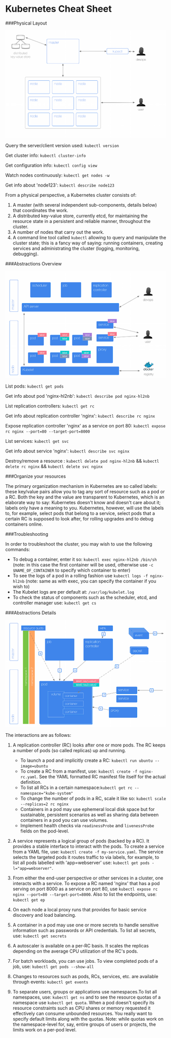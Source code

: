 # Kubernetes Cheat Sheet

###Physical Layout

![](k8s-cheatsheet-physical-layout.png)

Query the server/client version used:
`kubectl version`

Get cluster info:
`kubectl cluster-info`

Get configuration info:
`kubectl config view`

Watch nodes continuously:
`kubectl get nodes -w`

Get info about 'node123':
`kubectl describe node123`

From a physical perspective, a Kubernetes cluster consists of:

1. A master (with several independent sub-components, details below) that coordinates the work.
2. A distributed key-value store, currently etcd, for maintaining the resource state in a persistent and reliable manner, throughout the cluster.
3. A number of nodes that carry out the work.
4. A command line tool called `kubectl` allowing to query and manipulate the cluster state; this is a fancy way of saying: running containers, creating services and administrating the cluster (logging, monitoring, debugging).

###Abstractions Overview

![](k8s-cheatsheet-abstractions-overview.png)

List pods:
`kubectl get pods`

Get info about pod 'nginx-hl2nb':
`kubectl describe pod nginx-hl2nb`

List replication controllers:
`kubectl get rc`

Get info about replication controller 'nginx':
`kubectl describe rc nginx`

Expose replication controller 'nginx' as a service on port 80:
`kubectl expose rc nginx --port=80 --target-port=8000`

List services:
`kubectl get svc`

Get info about service 'nginx':
`kubectl describe svc nginx`

Destroy/remove a resource :
`kubectl delete pod nginx-hl2nb` &&
`kubectl delete rc nginx` &&
`kubectl delete svc nginx`

###Organize your resources

The primary organization mechanism in Kubernetes are so called labels: these key/value pairs allow you to tag any sort of resource such as a pod or a RC. Both the key and the value are transparent to Kubernetes, which is an elaborate way to say: Kubernetes doesn't know and doesn't care about it; labels only have a meaning to you. Kubernetes, however, will use the labels to, for example, select pods that belong to a service, select pods that a certain RC is supposed to look after, for rolling upgrades and to debug containers online.

###Troubleshooting

In order to troubleshoot the cluster, you may wish to use the following commands:

* To debug a container, enter it so: `kubectl exec nginx-hl2nb /bin/sh` (note: in this case the first container will be used, otherwise use `-c $NAME_OF_CONTAINER` to specify which container to enter)
* To see the logs of a pod in a rolling fashion use `kubectl logs -f nginx-hl2nb` (note: same as with exec, you can specify the container if you wish to)
* The Kubelet logs are per default at: `/var/log/kubelet.log`
* To check the status of components such as the scheduler, etcd, and controller manager use: `kubectl get cs`

###Abstractions Details

![](k8s-cheatsheet-abstractions-details.png)

The interactions are as follows:

1. A replication controller (RC) looks after one or more pods. The RC keeps a number of pods (so called replicas) up and running.
    * To launch a pod and implicitly create a RC: `kubectl run ubuntu --image=ubuntu`
    * To create a RC from a manifest, use: `kubectl create -f nginx-rc.yaml`. See the YAML formatted RC manifest file itself for the actual definition.
    * To list all RCs in a certain namespace:`kubectl get rc --namespace="kube-system"`
    * To change the number of pods in a RC, scale it like so: `kubectl scale --replicas=2 rc nginx`
    * Containers in a pod may use ephemeral local disk space but for sustainable, persistent scenarios as well as sharing data between containers in a pod you can use volumes.
    * Implement health checks via `readinessProbe` and `livenessProbe` fields on the pod-level.
2. A service represents a logical group of pods (backed by a RC). It provides a stable interface to interact with the pods. To create a service from a YAML file, use: `kubectl create -f my-service.yaml`. The service selects the targeted pods it routes traffic to via labels, for example, to list all pods labelled with 'app=webserver' use: 
`kubectl get pods -l="app=webserver"`.

3. From either the end-user perspective or other services in a cluster, one interacts with a service. To expose a RC named 'nginx' that has a pod serving on port 8000 as a service on port 80, use `kubectl expose rc nginx --port=80 --target-port=8000`. Also to list the endpoints, use: `kubectl get ep`

4. On each node a local proxy runs that provides for basic service discovery and load balancing.

5. A container in a pod may use one or more secrets to handle sensitive information such as passwords or API credentials. To list all secrets, use: `kubectl get secrets`

6. A autoscaler is available on a per-RC basis. It scales the replicas depending on the average CPU utilization of the RC's pods.

7. For batch workloads, you can use jobs. To view completed pods of a job, use: `kubectl get pods --show-all`

8. Changes to resources such as pods, RCs, services, etc. are available through events: `kubectl get events`

9. To separate users, groups or applications use namespaces.To list all namespaces, use: `kubectl get ns` and to see the resource quotas of a namespace use `kubectl get quota`. When a pod doesn't specify its resource constraints such as CPU shares or memory requested it effectively can consume unbounded resources. You really want to specify default limits along with the quotas. Note: while quotas work on the namespace-level for, say, entire groups of users or projects, the limits work on a per-pod level.
